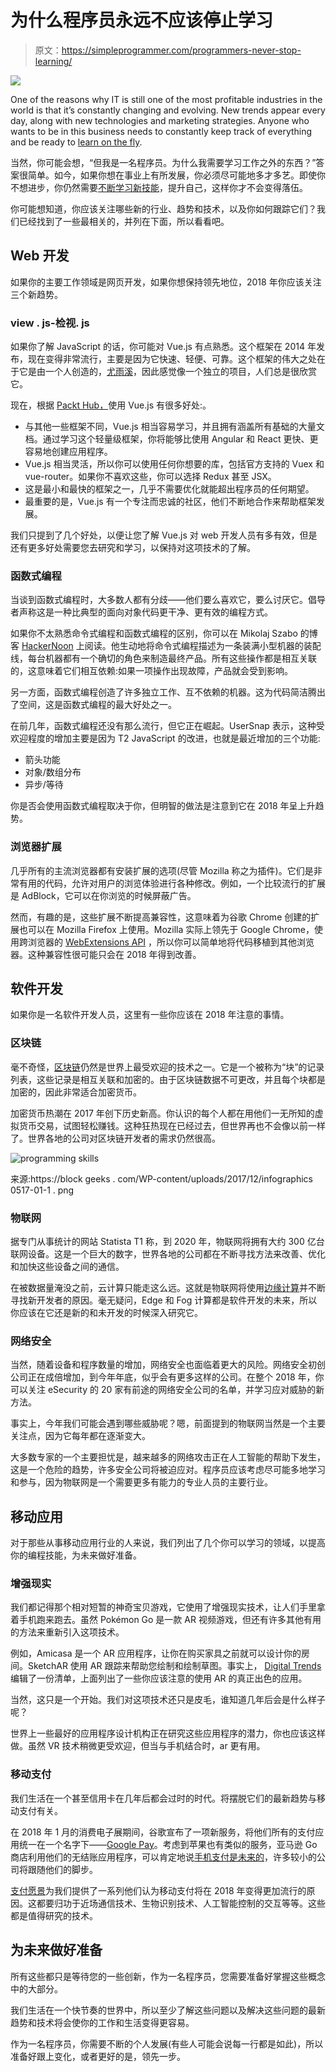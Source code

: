 # 为什么程序员永远不应该停止学习

> 原文：<https://simpleprogrammer.com/programmers-never-stop-learning/>

![](img/f76ab36d867b45e6b27eda66d6f548ad.png)

One of the reasons why IT is still one of the most profitable industries in the world is that it’s constantly changing and evolving. New trends appear every day, along with new technologies and marketing strategies. Anyone who wants to be in this business needs to constantly keep track of everything and be ready to [learn on the fly](https://www.amazon.com/Never-Stop-Learning-Relevant-Reinvent/dp/163369285X).

当然，你可能会想，“但我是一名程序员。为什么我需要学习工作之外的东西？”答案很简单。如今，如果你想在事业上有所发展，你必须尽可能地多才多艺。即使你不想进步，你仍然需要[不断学习新技能](https://simpleprogrammer.com/learn-code-where-start/)，提升自己，这样你才不会变得落伍。

你可能想知道，你应该关注哪些新的行业、趋势和技术，以及你如何跟踪它们？我们已经找到了一些最相关的，并列在下面，所以看看吧。

## Web 开发

如果你的主要工作领域是网页开发，如果你想保持领先地位，2018 年你应该关注三个新趋势。

### view . js-检视. js

如果你了解 JavaScript 的话，你可能对 Vue.js 有点熟悉。这个框架在 2014 年发布，现在变得非常流行，主要是因为它快速、轻便、可靠。这个框架的伟大之处在于它是由一个人创造的，[尤雨溪](https://medium.freecodecamp.org/between-the-wires-an-interview-with-vue-js-creator-evan-you-e383cbf57cc4)，因此感觉像一个独立的项目，人们总是很欣赏它。

现在，根据 [Packt Hub，](https://hub.packtpub.com/why-has-vuejs-become-so-popular/)使用 Vue.js 有很多好处:。

*   与其他一些框架不同，Vue.js 相当容易学习，并且拥有涵盖所有基础的大量文档。通过学习这个轻量级框架，你将能够比使用 Angular 和 React 更快、更容易地创建应用程序。
*   Vue.js 相当灵活，所以你可以使用任何你想要的库，包括官方支持的 Vuex 和 vue-router。如果你不喜欢这些，你可以选择 Redux 甚至 JSX。
*   这是最小和最快的框架之一，几乎不需要优化就能超出程序员的任何期望。
*   最重要的是，Vue.js 有一个专注而忠诚的社区，他们不断地合作来帮助框架发展。

我们只提到了几个好处，以便让您了解 Vue.js 对 web 开发人员有多有效，但是还有更多好处需要您去研究和学习，以保持对这项技术的了解。

### 函数式编程

当谈到函数式编程时，大多数人都有分歧——他们要么喜欢它，要么讨厌它。倡导者声称这是一种比典型的面向对象代码更干净、更有效的编程方式。

如果你不太熟悉命令式编程和函数式编程的区别，你可以在 Mikolaj Szabo 的博客 [HackerNoon](https://hackernoon.com/why-functional-programming-matters-c647f56a7691) 上阅读。他生动地将命令式编程描述为一条装满小型机器的装配线，每台机器都有一个确切的角色来制造最终产品。所有这些操作都是相互关联的，这意味着它们相互依赖:如果一项操作出现故障，产品就会受到影响。

另一方面，函数式编程创造了许多独立工作、互不依赖的机器。这为代码简洁腾出了空间，这是函数式编程的最大好处之一。

在前几年，函数式编程还没有那么流行，但它正在崛起。UserSnap 表示，这种受欢迎程度的增加主要是因为 T2 JavaScript 的改进，也就是最近增加的三个功能:

*   箭头功能
*   对象/数组分布
*   异步/等待

你是否会使用函数式编程取决于你，但明智的做法是注意到它在 2018 年呈上升趋势。

### 浏览器扩展

几乎所有的主流浏览器都有安装扩展的选项(尽管 Mozilla 称之为插件)。它们是非常有用的代码，允许对用户的浏览体验进行各种修改。例如，一个比较流行的扩展是 AdBlock，它可以在你浏览的时候屏蔽广告。

然而，有趣的是，这些扩展不断提高兼容性，这意味着为谷歌 Chrome 创建的扩展也可以在 Mozilla Firefox 上使用。Mozilla 实际上领先于 Google Chrome，使用跨浏览器的 [WebExtensions API](https://developer.mozilla.org/en-US/Add-ons/WebExtensions) ，所以你可以简单地将代码移植到其他浏览器。这种兼容性很可能只会在 2018 年得到改善。

## 软件开发

如果你是一名软件开发人员，这里有一些你应该在 2018 年注意的事情。

### 区块链

毫不奇怪，[区块链](https://en.wikipedia.org/wiki/Blockchain)仍然是世界上最受欢迎的技术之一。它是一个被称为“块”的记录列表，这些记录是相互关联和加密的。由于区块链数据不可更改，并且每个块都是加密的，因此非常适合加密货币。

加密货币热潮在 2017 年创下历史新高。你认识的每个人都在用他们一无所知的虚拟货币交易，试图轻松赚钱。这种狂热现在已经过去，但世界再也不会像以前一样了。世界各地的公司对区块链开发者的需求仍然很高。

![programming skills](img/8f91e7b0bb333fcf862c9e3e99cf5a84.png)

来源:https://block geeks . com/WP-content/uploads/2017/12/infographics 0517-01-1 . png

### 物联网

据专门从事统计的网站 Statista T1 称，到 2020 年，物联网将拥有大约 300 亿台联网设备。这是一个巨大的数字，世界各地的公司都在不断寻找方法来改善、优化和加快这些设备之间的通信。

在被数据量淹没之前，云计算只能走这么远。这就是物联网将使用[边缘计算](https://blog.nordicsemi.com/getconnected/edge-fog-computing-explained)并不断寻找新开发者的原因。毫无疑问，Edge 和 Fog 计算都是软件开发的未来，所以你应该在它还是新的和未开发的时候深入研究它。

### 网络安全

当然，随着设备和程序数量的增加，网络安全也面临着更大的风险。网络安全初创公司正在成倍增加，到今年年底，似乎会有更多这样的公司。在整个 2018 年，你可以关注 eSecurity 的 20 家有前途的网络安全公司的名单，并学习应对威胁的新方法。

事实上，今年我们可能会遇到哪些威胁呢？嗯，前面提到的物联网当然是一个主要关注点，因为它每年都在逐渐变大。

大多数专家的一个主要担忧是，越来越多的网络攻击正在人工智能的帮助下发生，这是一个危险的趋势，许多安全公司将被迫应对。程序员应该考虑尽可能多地学习和参与，因为物联网是一个需要更多有能力的专业人员的主要行业。

## 移动应用

对于那些从事移动应用行业的人来说，我们列出了几个你可以学习的领域，以提高你的编程技能，为未来做好准备。

### 增强现实

我们都记得那个相对短暂的神奇宝贝游戏，它使用了增强现实技术，让人们手里拿着手机跑来跑去。虽然 Pokémon Go 是一款 AR 视频游戏，但还有许多其他有用的方法来重新引入这项技术。

例如，Amicasa 是一个 AR 应用程序，让你在购买家具之前就可以设计你的房间。SketchAR 使用 AR 跟踪来帮助您绘制和绘制草图。事实上， [Digital Trends](https://www.digitaltrends.com/mobile/best-augmented-reality-apps/) 编辑了一份清单，上面列出了一些你应该注意的使用 AR 的真正出色的应用。

当然，这只是一个开始。我们对这项技术还只是皮毛，谁知道几年后会是什么样子呢？

世界上一些最好的应用程序设计机构正在研究这些应用程序的潜力，你也应该这样做。虽然 VR 技术稍微更受欢迎，但当与手机结合时，ar 更有用。

### 移动支付

我们生活在一个甚至信用卡在几年后都会过时的时代。将摆脱它们的最新趋势与移动支付有关。

在 2018 年 1 月的消费电子展期间，谷歌宣布了一项新服务，将他们所有的支付应用统一在一个名字下——[Google Pay](https://www.engadget.com/2018/01/08/google-pay/)。考虑到苹果也有类似的服务，亚马逊 Go 商店利用他们的无结账应用程序，可以肯定地说[手机支付是未来的](https://www.computerworld.com/article/3259849/application-development/tech-talk-the-fate-of-developers-and-the-future-of-mobile.html)，许多较小的公司将跟随他们的脚步。

[支付愿景](https://www.paymentvision.com/blog/2017/12/26/7-trends-that-prove-mobile-payments-are-here-to-stay-in-2018)为我们提供了一系列他们认为移动支付将在 2018 年变得更加流行的原因。这都要归功于近场通信技术、生物识别技术、人工智能控制的交互等等。这些都是值得研究的技术。

## 为未来做好准备

所有这些都只是等待您的一些创新，作为一名程序员，您需要准备好掌握这些概念中的大部分。

我们生活在一个快节奏的世界中，所以至少了解这些问题以及解决这些问题的最新趋势和技术将会使你的工作和生活变得更容易。

作为一名程序员，你需要不断的个人发展(有些人可能会说每一行都是如此)，所以准备好跟上变化，或者更好的是，领先一步。